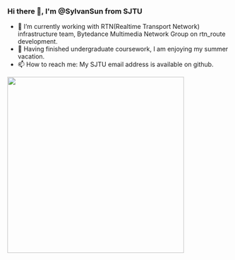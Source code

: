 ### Hi there 👋, I'm @SylvanSun from SJTU

- 🔭 I’m currently working with RTN(Realtime Transport Network) infrastructure team, Bytedance Multimedia Network Group on rtn_route development.
- 🌱 Having finished undergraduate coursework, I am enjoying my summer vacation.
- 📫 How to reach me: My SJTU email address is available on github.

<div>
  <img align="left" src="https://github-readme-stats.vercel.app/api/wakatime?username=SylvanSun&theme=merko&layout=compact&line_height=45&langs_count=6" width=400 />
<!--   <img align="left" src="https://github-readme-stats.vercel.app/api/top-langs/?username=SylvanSun&hide=Cython&theme=merko&layout=compact" width=300 /> -->
</div>

<!--
**SylvanSun/SylvanSun** is a ✨ _special_ ✨ repository because its `README.md` (this file) appears on your GitHub profile.

Here are some ideas to get you started:

- 👯 I’m looking to collaborate on ...
- 🤔 I’m looking for help with ...
- 💬 Ask me about ...
- 😄 Pronouns: ...
- ⚡ Fun fact: ...
-->
